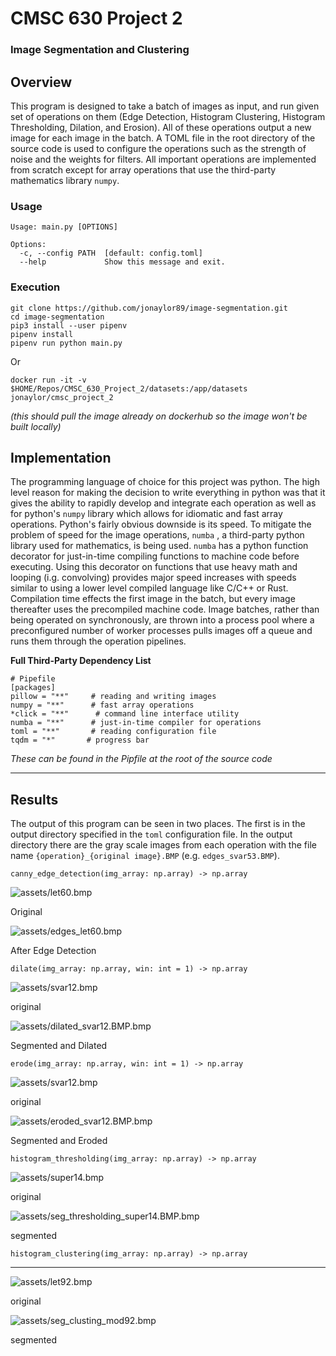 # CMSC 630 Project 2

### Image Segmentation and Clustering

## Overview

This program is designed to take a batch of images as input, and run given set of operations on them (Edge Detection, Histogram Clustering, Histogram Thresholding, Dilation, and Erosion). All of these operations output a new image for each image in the batch. A TOML file in the root directory of the source code is used to configure the operations such as the strength of noise and the weights for filters. All important operations are implemented from scratch except for array operations that use the third-party mathematics library `numpy`. 

### Usage

    Usage: main.py [OPTIONS]
    
    Options:
      -c, --config PATH  [default: config.toml]
      --help             Show this message and exit.

### Execution

    git clone https://github.com/jonaylor89/image-segmentation.git
    cd image-segmentation
    pip3 install --user pipenv
    pipenv install
    pipenv run python main.py

Or

    docker run -it -v $HOME/Repos/CMSC_630_Project_2/datasets:/app/datasets jonaylor/cmsc_project_2

*(this should pull the image already on dockerhub so the image won't be built locally)*

## Implementation

The programming language of choice for this project was python. The high level reason for making the decision to write everything in python was that it gives the ability to rapidly develop and integrate each operation as well as for python's `numpy` library which allows for idiomatic and fast array operations. Python's fairly obvious downside is its speed. To mitigate the problem of speed for the image operations, `numba` , a third-party python library used for mathematics, is being used. `numba` has a python function decorator for just-in-time compiling functions to machine code before executing. Using this decorator on functions that use heavy math and looping (i.g. convolving) provides major speed increases with speeds similar to using a lower level compiled language like C/C++ or Rust. Compilation time effects the first image in the batch, but every image thereafter uses the precompiled machine code. Image batches, rather than being operated on synchronously, are thrown into a process pool where a preconfigured number of worker processes pulls images off a queue and runs them through the operation pipelines. 

**Full Third-Party Dependency List**

    # Pipefile
    [packages]
    pillow = "**"     # reading and writing images
    numpy = "**"      # fast array operations
    *click = "**"      # command line interface utility
    numba = "**"      # just-in-time compiler for operations
    toml = "**"       # reading configuration file
    tqdm = "*"       # progress bar

*These can be found in the Pipfile at the root of the source code*

---

## Results

The output of this program can be seen in two places. The first is in the output directory specified in the `toml` configuration file. In the output directory there are the gray scale images from each operation with the file name `{operation}_{original image}.BMP` (e.g. `edges_svar53.BMP`).

    canny_edge_detection(img_array: np.array) -> np.array

![assets/let60.bmp](assets/let60.bmp)

Original

![assets/edges_let60.bmp](assets/edges_let60.bmp)

After Edge Detection

    dilate(img_array: np.array, win: int = 1) -> np.array

![assets/svar12.bmp](assets/svar12.bmp)

original

![assets/dilated_svar12.BMP.bmp](assets/dilated_svar12.BMP.bmp)

Segmented and Dilated

    erode(img_array: np.array, win: int = 1) -> np.array

![assets/svar12.bmp](assets/svar12.bmp)

original

![assets/eroded_svar12.BMP.bmp](assets/eroded_svar12.BMP.bmp)

Segmented and Eroded

    histogram_thresholding(img_array: np.array) -> np.array

![assets/super14.bmp](assets/super14.bmp)

original

![assets/seg_thresholding_super14.BMP.bmp](assets/seg_thresholding_super14.BMP.bmp)

segmented

    histogram_clustering(img_array: np.array) -> np.array

---

![assets/let92.bmp](assets/let92.bmp)

original

![assets/seg_clusting_mod92.bmp](assets/seg_clusting_mod92.bmp)

segmented
